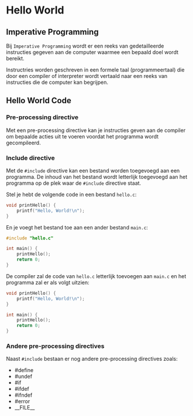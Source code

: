 # Hello World

## Imperative Programming

Bij `Imperative Programming` wordt er een reeks van gedetailleerde
instructies gegeven aan de computer waarmee een bepaald doel wordt
bereikt.

Instructries worden geschreven in een formele taal (programmeertaal) die door
een compiler of interpreter wordt vertaald naar een reeks van instructies die
de computer kan begrijpen.

## Hello World Code

### Pre-processing directive

Met een pre-processing directive kan je instructies geven aan de compiler
om bepaalde acties uit te voeren voordat het programma wordt gecompileerd.

### Include directive
Met de `#include` directive kan een bestand worden toegevoegd aan een
programma. De inhoud van het bestand wordt letterlijk toegevoegd aan het
programma op de plek waar de `#include` directive staat.

Stel je hebt de volgende code in een bestand `hello.c`:

```c
void printHello() {
    printf("Hello, World!\n");
}
```

En je voegt het bestand toe aan een ander bestand `main.c`:

```c
#include "hello.c"

int main() {
    printHello();
    return 0;
}
```

De compiler zal de code van `hello.c` letterlijk toevoegen aan `main.c` 
en het programma zal er als volgt uitzien:

```c
void printHello() {
    printf("Hello, World!\n");
}

int main() {
    printHello();
    return 0;
}
```
### Andere pre-processing directives
Naast `#include` bestaan er nog andere pre-processing directives zoals:
* #define
* #undef
* #if
* #ifdef
* #ifndef
* #error
* \_\_FILE\_\_


